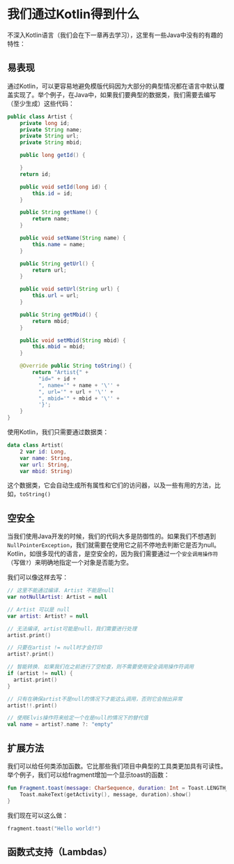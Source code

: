 # 我们通过Kotlin得到什么

不深入Kotlin语言（我们会在下一章再去学习），这里有一些Java中没有的有趣的特性：

## 易表现

通过Kotlin，可以更容易地避免模版代码因为大部分的典型情况都在语言中默认覆盖实现了。举个例子，在Java中，如果我们要典型的数据类，我们需要去编写（至少生成）这些代码：
```java
public class Artist {
    private long id;
    private String name;
    private String url;
    private String mbid;

    public long getId() {

    }
    return id;

    public void setId(long id) {
        this.id = id;
    }

    public String getName() {
        return name;
    }

    public void setName(String name) {
        this.name = name;
    }

    public String getUrl() {
        return url;
    }

    public void setUrl(String url) {
        this.url = url;
    }

    public String getMbid() {
        return mbid;
    }

    public void setMbid(String mbid) {
        this.mbid = mbid;
    }

    @Override public String toString() {
        return "Artist{" +
          "id=" + id +
          ", name='" + name + '\'' +
          ", url='" + url + '\'' +
          ", mbid='" + mbid + '\'' +
          '}';
    }
}
```

使用Kotlin，我们只需要通过数据类：
```kotlin
data class Artist(
    2 var id: Long,
    var name: String,
    var url: String,
    var mbid: String)
```

这个数据类，它会自动生成所有属性和它们的访问器，以及一些有用的方法，比如，`toString()`

## 空安全

当我们使用Java开发的时候，我们的代码大多是防御性的。如果我们不想遇到`NullPointerException`，我们就需要在使用它之前不停地去判断它是否为null。Kotlin，如很多现代的语言，是空安全的，因为我们需要通过一个`安全调用操作符`（写做`?`）来明确地指定一个对象是否能为空。

我们可以像这样去写：
```kotlin
// 这里不能通过编译. Artist 不能是null
var notNullArtist: Artist = null

// Artist 可以是 null
var artist: Artist? = null

// 无法编译, artist可能是null，我们需要进行处理
artist.print()

// 只要在artist != null时才会打印
artist?.print()

// 智能转换. 如果我们在之前进行了空检查，则不需要使用安全调用操作符调用
if (artist != null) {
  artist.print()
}

// 只有在确保artist不是null的情况下才能这么调用，否则它会抛出异常
artist!!.print()

// 使用Elvis操作符来给定一个在是null的情况下的替代值
val name = artist?.name ?: "empty"
```

## 扩展方法

我们可以给任何类添加函数。它比那些我们项目中典型的工具类更加具有可读性。举个例子，我们可以给fragment增加一个显示toast的函数：
```kotlin
fun Fragment.toast(message: CharSequence, duration: Int = Toast.LENGTH_SHORT) { 
    Toast.makeText(getActivity(), message, duration).show()
}
```
我们现在可以这么做：
```kotlin
fragment.toast("Hello world!")
```

## 函数式支持（Lambdas）











